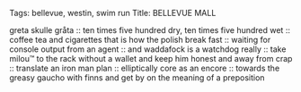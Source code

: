 Tags: bellevue, westin, swim run 
Title: BELLEVUE MALL
  
greta skulle gråta :: ten times five hundred dry, ten times five hundred wet :: coffee tea and cigarettes that is how the polish break fast :: waiting for console output from an agent :: and waddafock is a watchdog really :: take milou™ to the rack without a wallet and keep him honest and away from crap :: translate an iron man plan :: elliptically core as an encore :: towards the greasy gaucho with finns and get by on the meaning of a preposition